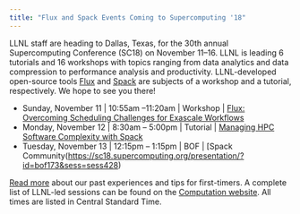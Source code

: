 ```yaml
---
title: "Flux and Spack Events Coming to Supercomputing '18"
---
```


LLNL staff are heading to Dallas, Texas, for the 30th annual Supercomputing Conference (SC18) on November 11–16. LLNL is leading 6 tutorials and 16 workshops with topics ranging from data analytics and data compression to performance analysis and productivity. LLNL-developed open-source tools [Flux](https://github.com/flux-framework) and [Spack](https://github.com/spack/spack) are subjects of a workshop and a tutorial, respectively. We hope to see you there!

- Sunday, November 11 | 10:55am –11:20am | Workshop | [Flux: Overcoming Scheduling Challenges for Exascale Workflows](https://sc18.supercomputing.org/presentation/?id=ws_works115&sess=sess163)
- Monday, November 12 | 8:30am – 5:00pm | Tutorial | [Managing HPC Software Complexity with Spack](https://sc18.supercomputing.org/presentation/?id=tut165&sess=sess252)
- Tuesday, November 13 | 12:15pm – 1:15pm | BOF | [Spack Community(https://sc18.supercomputing.org/presentation/?id=bof173&sess=sess428)

[Read more](https://computation.llnl.gov/newsroom/looking-ahead-sc18) about our past experiences and tips for first-timers. A complete list of LLNL-led sessions can be found on the [Computation website](https://computation.llnl.gov/sc18-event-calendar). All times are listed in Central Standard Time.
